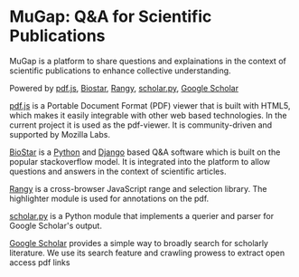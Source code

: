 

MuGap: Q&A for Scientific Publications
=====================================================
MuGap is a platform to share questions and explainations in the context of scientific publications to enhance collective understanding. 

Powered by [pdf.js][pdf.js], [Biostar][biostar], [Rangy][rangy], [scholar.py][scholar.py], [Google Scholar][scholar]

[pdf.js][pdf.js] is a Portable Document Format (PDF) viewer that is built with HTML5, which makes it easily integrable with other web based technologies. In the current project it is used as the pdf-viewer. It is community-driven and supported by Mozilla Labs. 

[BioStar][biostar] is a [Python][python] and [Django][django] based Q&A software which is built on the popular stackoverflow model. It is integrated into the platform to allow questions and answers in the context of scientific articles.

[Rangy][rangy] is a cross-browser JavaScript range and selection library. The highlighter module is used for annotations on the pdf.

[scholar.py][scholar.py] is a Python module that implements a querier and parser for Google Scholar's output.

[Google Scholar][scholar] provides a simple way to broadly search for scholarly literature. We use its search feature and crawling prowess to extract open access pdf links

[pdf.js]: https://github.com/mozilla/pdf.js
[scholar.py]: https://github.com/ckreibich/scholar.py
[scholar]: scholar.google.com
[rangy]: https://github.com/timdown/rangy
[biostar]: https://github.com/ialbert/biostar-central/
[django]: http://www.djangoproject.com/
[python]: http://www.python.org/
